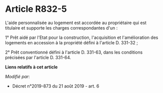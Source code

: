 # Article R832-5

L'aide personnalisée au logement est accordée au propriétaire qui est titulaire et supporte les charges correspondantes
d'un :

1° Prêt aidé par l'Etat pour la construction, l'acquisition et l'amélioration des logements en accession à la propriété
défini à l'article D. 331-32 ;

2° Prêt conventionné défini à l'article D. 331-63, dans les conditions précisées par l'article D. 331-64.

**Liens relatifs à cet article**

_Modifié par_:

  - Décret n°2019-873 du 21 août 2019 - art. 6
